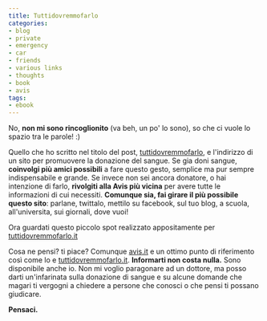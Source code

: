 ```yaml
---
title: Tuttidovremmofarlo
categories:
- blog
- private
- emergency
- car
- friends
- various links
- thoughts
- book
- avis
tags:
- ebook
---
```

No, **non mi sono rincoglionito** (va beh, un po' lo sono), so che ci vuole lo
spazio tra le parole! :)

Quello che ho scritto nel titolo del post,
[tuttidovremmofarlo](http://www.tuttidovremmofarlo.it/), e l'indirizzo di un
sito per promuovere la donazione del sangue. Se gia doni sangue, **coinvolgi
più amici possibili** a fare questo gesto, semplice ma pur sempre
indispensabile e grande. Se invece non sei ancora donatore, o hai intenzione
di farlo, **rivolgiti alla Avis più vicina** per avere tutte le informazioni
di cui necessiti. **Comunque sia, fai girare il più possibile questo sito**:
parlane, twittalo, mettilo su facebook, sul tuo blog, a scuola,
all'universita, sui giornali, dove vuoi!

Ora guardati questo piccolo spot realizzato appositamente per
[tuttidovremmofarlo.it](http://www.tuttidovremmofarlo.it)

Cosa ne pensi? ti piace? Comunque [avis.it](http://www.avis.it) e un ottimo
punto di riferimento così come lo e
[tuttidovremmofarlo.it](http://www.tuttidovremmofarlo.it/). **Informarti non
costa nulla.** Sono disponibile anche io. Non mi voglio paragonare ad un
dottore, ma posso darti un'infarinata sulla donazione di sangue e su alcune
domande che magari ti vergogni a chiedere a persone che conosci o che pensi ti
possano giudicare.

**Pensaci.**

